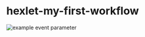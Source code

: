 # hexlet-my-first-workflow

![example event parameter](https://github.com/github/docs/actions/workflows/hello-world.yml/badge.svg?event=push)
